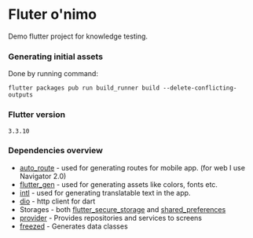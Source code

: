 # Fluter o'nimo
Demo flutter project for knowledge testing.

### Generating initial assets

Done by running command:

`flutter packages pub run build_runner build --delete-conflicting-outputs`

### Flutter version

`3.3.10`

### Dependencies overview

 - [auto_route](https://pub.dev/packages/auto_route) - used for generating routes for mobile app. (for web I use Navigator 2.0)
 - [flutter_gen](https://pub.dev/packages/flutter_gen) - used for generating assets like colors, fonts etc.
 - [intl](https://pub.dev/packages/intl) - used for generating translatable text in the app.
 - [dio](https://pub.dev/packages/dio) - http client for dart
 - Storages - both [flutter_secure_storage](https://pub.dev/packages/flutter_secure_storage) and [shared_preferences](https://pub.dev/packages/shared_preferences)
 - [provider](https://pub.dev/packages/provider) - Provides repositories and services to screens
 - [freezed](https://pub.dev/packages/freezed) - Generates data classes

